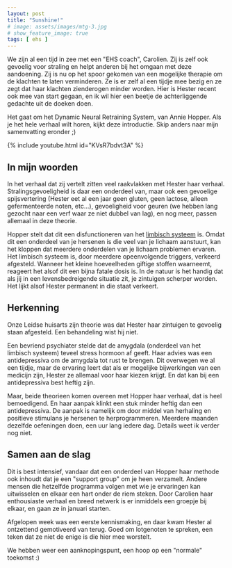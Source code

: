 ```yaml
---
layout: post
title: "Sunshine!"
# image: assets/images/mtg-3.jpg
# show_feature_image: true
tags: [ ehs ]
---
```


We zijn al een tijd in zee met een "EHS coach", Carolien. Zij is zelf ook gevoelig voor straling en helpt anderen bij het omgaan met deze aandoening. Zij is nu op het spoor gekomen van een mogelijke therapie om de klachten te laten verminderen. Ze is er zelf al een tijdje mee bezig en ze zegt dat haar klachten zienderogen minder worden. Hier is Hester recent ook mee van start gegaan, en ik wil hier een beetje de achterliggende gedachte uit de doeken doen.

Het gaat om het Dynamic Neural Retraining System, van Annie Hopper. Als je het hele verhaal wilt horen, kijkt deze introductie. Skip anders naar mijn samenvatting eronder ;)

{% include youtube.html id="KVsR7bdvt3A" %}

## In mijn woorden

In het verhaal dat zij vertelt zitten veel raakvlakken met Hester haar verhaal. Stralingsgevoeligheid is daar een onderdeel van, maar ook een gevoelige spijsvertering (Hester eet al een jaar geen gluten, geen lactose, alleen gefermenteerde noten, etc...), gevoeligheid voor geuren (we hebben lang gezocht naar een verf waar ze niet dubbel van lag), en nog meer, passen allemaal in deze theorie.

Hopper stelt dat dit een disfunctioneren van het [limbisch systeem](https://nl.wikipedia.org/wiki/Limbisch_systeem) is. Omdat dit een onderdeel van je hersenen is die veel van je lichaam aanstuurt, kan het kloppen dat meerdere onderdelen van je lichaam problemen ervaren. Het limbisch systeem is, door meerdere opeenvolgende triggers, verkeerd afgesteld. Wanneer het kleine hoeveelheden giftige stoffen waarneemt, reageert het alsof dit een bijna fatale dosis is. In de natuur is het handig dat als jij in een levensbedreigende situatie zit, je zintuigen scherper worden. Het lijkt alsof Hester permanent in die staat verkeert.

## Herkenning

Onze Leidse huisarts zijn theorie was dat Hester haar zintuigen te gevoelig staan afgesteld. Een behandeling wist hij niet.

Een bevriend psychiater stelde dat de amygdala (onderdeel van het limbisch systeem) teveel stress hormoon af geeft. Haar advies was een antidepressiva om de amygdala tot rust te brengen. Dit overwegen we al een tijdje, maar de ervaring leert dat als er mogelijke bijwerkingen van een medicijn zijn, Hester ze allemaal voor haar kiezen krijgt. En dat kan bij een antidepressiva best heftig zijn.

Maar, beide theorieen komen overeen met Hopper haar verhaal, dat is heel bemoedigend. En haar aanpak klinkt een stuk minder heftig dan een antidepressiva. De aanpak is namelijk om door middel van herhaling en positieve stimulans je hersenen te herprogrammeren. Meerdere maanden dezelfde oefeningen doen, een uur lang iedere dag. Details weet ik verder nog niet.

## Samen aan de slag

Dit is best intensief, vandaar dat een onderdeel van Hopper haar methode ook inhoudt dat je een "support group" om je heen verzamelt. Andere mensen die hetzelfde programma volgen met wie je ervaringen kan uitwisselen en elkaar een hart onder de riem steken. Door Carolien haar enthousiaste verhaal en breed netwerk is er inmiddels een groepje bij elkaar, en gaan ze in januari starten.

Afgelopen week was een eerste kennismaking, en daar kwam Hester al ontzettend gemotiveerd van terug. Goed om lotgenoten te spreken, een teken dat ze niet de enige is die hier mee worstelt.

We hebben weer een aanknopingspunt, een hoop op een "normale" toekomst :)
